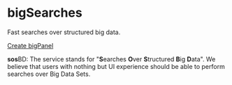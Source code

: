 # bigSearches

Fast searches over structured big data.


<a href="https://live.codecircle.com/d/v3vwA6vkEsptG5ekX"> Create bigPanel</a>

**sos**BD: The service stands for "**S**earches **O**ver **S**tructured **B**ig **D**ata". We believe that users with nothing but UI experience should be able to perform searches over Big Data Sets. 
